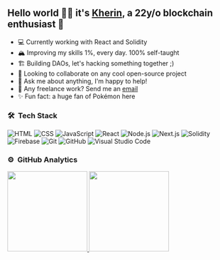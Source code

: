 ## Hello world 👋🏻 it's [Kherin](https://kherin-eth.netlify.app), a 22y/o blockchain enthusiast 🦄

- 💻 Currently working with React and Solidity
- 🏔 Improving my skills 1%, every day. 100% self-taught
-  🏗 Building DAOs, let's hacking something together ;)
- 🔭 Looking to collaborate on any cool open-source project
- 💬 Ask me about anything, I'm happy to help!
- 💼 Any freelance work? Send me an [email](mailto:abhishek.naidu@cred.club)
- ✨ Fun fact: a huge fan of Pokémon here

### 🛠 &nbsp;Tech Stack

![HTML](https://img.shields.io/badge/-HTML-05122A?style=flat&logo=HTML5)
![CSS](https://img.shields.io/badge/-CSS-05122A?style=flat&logo=CSS3&logoColor=1572B6)
![JavaScript](https://img.shields.io/badge/-JavaScript-05122A?style=flat&logo=javascript)
![React](https://img.shields.io/badge/-React-05122A?style=flat&logo=react)
![Node.js](https://img.shields.io/badge/-Node.js-05122A?style=flat&logo=node.js)
![Next.js](https://img.shields.io/badge/-Next.js-05122A?style=flat&logo=next.js)
![Solidity](https://img.shields.io/badge/-Solidity-05122A?style=flat&logo=Solidity&logoColor=fff)
![Firebase](https://img.shields.io/badge/-Firebase-05122A?style=flat&logo=firebase)
![Git](https://img.shields.io/badge/-Git-05122A?style=flat&logo=git)
![GitHub](https://img.shields.io/badge/-GitHub-05122A?style=flat&logo=github)
![Visual Studio Code](https://img.shields.io/badge/-Visual%20Studio%20Code-05122A?style=flat&logo=visual-studio-code&logoColor=007ACC)

### ⚙️ &nbsp;GitHub Analytics

<p align="left">
<a href="https://github.com/kherincalderon">
    <img height="180em" src="https://github-readme-stats-eight-theta.vercel.app/api/top-langs/?username=kherincalderon&layout=compact&langs_count=8&theme=algolia"/>
  <img height="180em" src="https://github-readme-stats-eight-theta.vercel.app/api?username=kherincalderon&show_icons=true&theme=algolia&include_all_commits=true&count_private=true"/>
</a>
</p>
